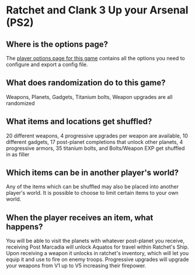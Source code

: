 # Ratchet and Clank 3 Up your Arsenal (PS2)

## Where is the options page?

The [player options page for this game](../player-options) contains all the options you need to configure and export a
config file.

## What does randomization do to this game?

Weapons, Planets, Gadgets, Titanium bolts, Weapon upgrades are all randomized

## What items and locations get shuffled?

20 different weapons, 4 progressive upgrades per weapon are available, 10 different gadgets, 17 post-planet completions that unlock other planets, 4 progressive armors, 35 titanium bolts, and Bolts/Weapon EXP get shuffled in as filler

## Which items can be in another player's world?

Any of the items which can be shuffled may also be placed into another player's world. It is possible to choose to limit
certain items to your own world.

## When the player receives an item, what happens?

You will be able to visit the planets with whatever post-planet you receive, receiving Post Marcadia will unlock Aquatos for travel within Ratchet's Ship. Upon receiving a weapon it unlocks in ratchet's inventory, which will let you equip it and use to fire on enemy troops. Progressive upgrades will upgrade your weapons from V1 up to V5 increasing their firepower.
